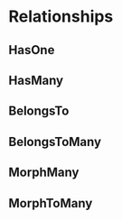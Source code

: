 # Relationships

## HasOne

## HasMany

## BelongsTo

## BelongsToMany

## MorphMany

## MorphToMany
